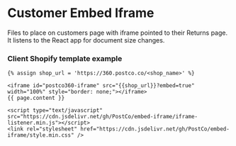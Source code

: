 # Customer Embed Iframe
Files to place on customers page with iframe pointed to their Returns page. It listens to the React app for document size changes.

### Client Shopify template example
```liquid
{% assign shop_url = 'https://360.postco.co/<shop_name>' %}

<iframe id="postco360-iframe" src="{{shop_url}}?embed=true" width="100%" style="border: none;"></iframe>
{{ page.content }}

<script type="text/javascript" src="https://cdn.jsdelivr.net/gh/PostCo/embed-iframe/iframe-listener.min.js"></script>
<link rel="stylesheet" href="https://cdn.jsdelivr.net/gh/PostCo/embed-iframe/style.min.css" />
```
